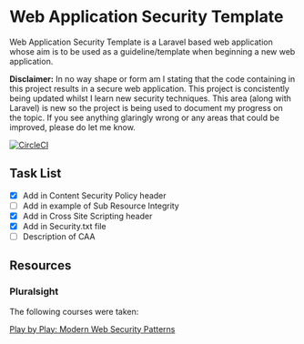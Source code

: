 # Web Application Security Template

Web Application Security Template is a Laravel based web application whose aim is to be used as a guideline/template when beginning a new web application.

**Disclaimer:** In no way shape or form am I stating that the code containing in this project results in a secure web application. This project is concistently being updated whilst I learn new security techniques. This area (along with Laravel) is new so the project is being used to document my progress on the topic. If you see anything glaringly wrong or any areas that could be improved, please do let me know.

[![CircleCI](https://circleci.com/gh/HannahMilton/web_application_security_template/tree/master.svg?style=shield&circle-token=d8f18bb513a8381d19ae9d3bceca495d75ede242)](https://circleci.com/gh/HannahMilton/web_application_security_template/tree/master)

## Task List
- [x] Add in Content Security Policy header
- [ ] Add in example of Sub Resource Integrity
- [x] Add in Cross Site Scripting header
- [x] Add in Security.txt file
- [ ] Description of CAA

## Resources

### Pluralsight

The following courses were taken:

[Play by Play: Modern Web Security Patterns](https://app.pluralsight.com/courses/fe4c2fb6-5d71-4ac4-a178-6b0ec6d983dd)